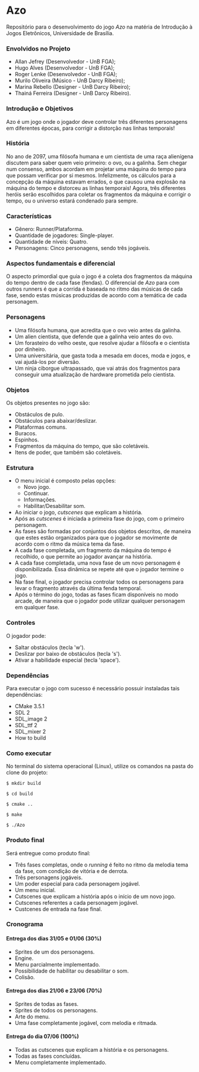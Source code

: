 # Azo


Repositório para o desenvolvimento do jogo _Azo_ na matéria de Introdução à Jogos Eletrônicos, Universidade de Brasília.


### Envolvidos no Projeto

* Allan Jefrey (Desenvolvedor - UnB FGA);
* Hugo Alves (Desenvolvedor - UnB FGA);
* Roger Lenke (Desenvolvedor - UnB FGA);
* Murilo Oliveira (Músico - UnB Darcy Ribeiro);
* Marina Rebello (Designer - UnB Darcy Ribeiro);
* Thainá Ferreira (Designer - UnB Darcy Ribeiro).

### Introdução e Objetivos

Azo é um jogo onde o jogador deve controlar três diferentes personagens em diferentes épocas, para corrigir a distorção nas linhas temporais!

### História

No ano de 2097, uma filósofa humana e um cientista de uma raça alienígena discutem para saber quem veio primeiro: o ovo, ou a galinha. Sem chegar num consenso, ambos acordam em projetar uma máquina do tempo para que possam verificar por si mesmos. Infelizmente, os cálculos para a concepção da máquina estavam errados, o que causou uma explosão na máquina do tempo e distorceu as linhas temporais! Agora, três diferentes heróis serão escolhidos para coletar os fragmentos da máquina e corrigir o tempo, ou o universo estará condenado para sempre.

### Características

* Gênero: Runner/Plataforma.
* Quantidade de jogadores: Single-player.
* Quantidade de níveis: Quatro.
* Personagens: Cinco personagens, sendo três jogáveis.

### Aspectos fundamentais e diferencial

O aspecto primordial que guia o jogo é a coleta dos fragmentos da máquina do tempo dentro de cada fase (fendas). O diferencial de _Azo_ para com outros runners é que a corrida é baseada no ritmo das músicas de cada fase, sendo estas músicas produzidas de acordo com a temática de cada personagem.

### Personagens

* Uma filósofa humana, que acredita que o ovo veio antes da galinha.
* Um alien cientista, que defende que a galinha veio antes do ovo.
* Um forasteiro do velho oeste, que resolve ajudar a filósofa e o cientista por dinheiro.
* Uma universitária, que gasta toda a mesada em doces, moda e jogos, e vai ajudá-los por diversão.
* Um ninja ciborgue ultrapassado, que vai atrás dos fragmentos para conseguir uma atualização de hardware prometida pelo cientista.

### Objetos

Os objetos presentes no jogo são:
* Obstáculos de pulo.
* Obstáculos para abaixar/deslizar.
* Plataformas comuns.
* Buracos.
* Espinhos.
* Fragmentos da máquina do tempo, que são coletáveis.
* Itens de poder, que também são coletáveis.

### Estrutura

* O menu inicial é composto pelas opções:
  * Novo jogo.
  * Continuar.
  * Informações.
  * Habilitar/Desabilitar som.
* Ao iniciar o jogo, _cutscenes_ que explicam a história.
* Após as _cutscenes_ é iniciada a primeira fase do jogo, com o primeiro personagem.
* As fases são formadas por conjuntos dos objetos descritos, de maneira que estes estão organizados para que o jogador se movimente de acordo com o ritmo da música tema da fase.
* A cada fase completada, um fragmento da máquina do tempo é recolhido, o que permite ao jogador avançar na história.
* A cada fase completada, uma nova fase de um novo personagem é disponibilizada. Essa dinâmica se repete até que o jogador termine o jogo.
* Na fase final, o jogador precisa controlar todos os personagens para levar o fragmento através da última fenda temporal.
* Após o término do jogo, todas as fases ficam disponíveis no modo arcade, de maneira que o jogador pode utilizar qualquer personagem em qualquer fase.

### Controles

O jogador pode:
* Saltar obstáculos (tecla 'w').
* Deslizar por baixo de obstáculos (tecla 's').
* Ativar a habilidade especial (tecla 'space').

### Dependências

Para executar o jogo com sucesso é necessário possuir instaladas tais dependências:
* CMake 3.5.1
* SDL 2
* SDL_image 2
* SDL_ttf 2
* SDL_mixer 2
* How to build

### Como executar

No terminal do sistema operacional (Linux), utilize os comandos na pasta do clone do projeto:
```
$ mkdir build
```
```
$ cd build
```
```
$ cmake ..
```
```
$ make
```
```
$ ./Azo
```

### Produto final

Será entregue como produto final:
* Três fases completas, onde o _running_ é feito no ritmo da melodia tema da fase, com condição de vitória e de derrota.
* Três personagens jogáveis.
* Um poder especial para cada personagem jogável.
* Um menu inicial.
* Cutscenes que explicam a história após o início de um novo jogo.
* Cutscenes referentes a cada personagem jogável.
* Custcenes de entrada na fase final.

### Cronograma
#### Entrega dos dias 31/05 e 01/06 (30%)

* Sprites de um dos personagens.
* Engine.
* Menu parcialmente implementado.
* Possibilidade de habilitar ou desabilitar o som.
* Colisão.

#### Entrega dos dias 21/06 e 23/06 (70%)

* Sprites de todas as fases.
* Sprites de todos os personagens.
* Arte do menu.
* Uma fase completamente jogável, com melodia e ritmada.

#### Entrega do dia 07/06 (100%)

* Todas as cutscenes que explicam a história e os personagens.
* Todas as fases concluídas.
* Menu completamente implementado.
